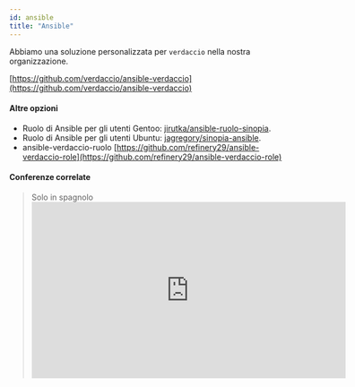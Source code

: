 ```yaml
---
id: ansible
title: "Ansible"
---
```


Abbiamo una soluzione personalizzata per `verdaccio` nella nostra organizzazione.

[https://github.com/verdaccio/ansible-verdaccio](https://github.com/verdaccio/ansible-verdaccio)

#### Altre opzioni

* Ruolo di Ansible per gli utenti Gentoo: [jirutka/ansible-ruolo-sinopia](https://github.com/jirutka/ansible-role-sinopia).
* Ruolo di Ansible per gli utenti Ubuntu: [jagregory/sinopia-ansible](https://github.com/jagregory/sinopia-ansible).
* ansible-verdaccio-ruolo [https://github.com/refinery29/ansible-verdaccio-role](https://github.com/refinery29/ansible-verdaccio-role)


#### Conferenze correlate

> Solo in spagnolo <iframe width="560" height="315" src="https://www.youtube.com/embed/EWAxCgZQMAY?enablejsapi=1" frameborder="0" allow="accelerometer; autoplay; encrypted-media; gyroscope; picture-in-picture" allowfullscreen mark="crwd-mark"></iframe>

